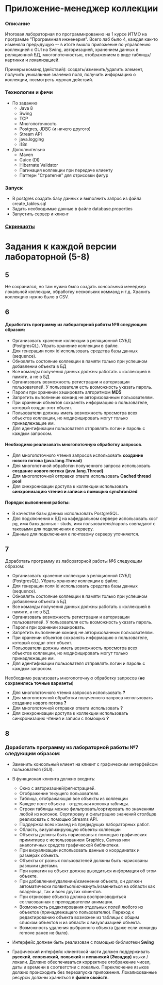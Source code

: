 # Приложение-менеджер коллекции

### Описание
Итоговая лабораторная по программированию на 1 курсе ИТМО на программе "Программная инженерия".
Всего лаб было 4, каждая как-то изменяла предыдущую -- в итоге вышло приложение по управлению коллекцией c GUI на
Swing, авторизацией, хранением данных в реляционной БД, многопоточностью, отображением в виде таблицы/картинки
и локализацией.

Примеры команд (действий): создать/изменить/удалить элемент, получить уникальные значения поля, получить информацию
о коллекции, посмотреть журнал действий.

### Технологии и фичи
- По заданию
  - Java 8
  - Swing
  - TCP
  - Многопоточность
  - Postgres, JDBC (и ничего другого)
  - Stream API
  - java.logging
  - i18n
- Дополнительно
  - Maven
  - Guice (DI)
  - Hibernate Validator
  - Пагинация коллекции при передаче клиенту
  - Паттерн "Стратегия" для отрисовки фигур

### Запуск
- В postgres создать базу данных и выполнить запрос из файла create_tables.sql
- Задать необходимые данные в файле database.properties 
- Запустить сервер и клиент

### [Скриншоты](Screenshots.md)

# Задания к каждой версии лабораторной (5-8)

## 5
Не сохранился, но там нужно было создать консольный менеджер локальной коллекции, обработку нескольких комманд и т.д.
Хранить коллекцию нужно было в CSV.

## 6

#### Доработать программу из лабораторной работы №6 следующим образом:

- Организовать хранение коллекции в реляционной СУБД (PostgresQL). Убрать хранение коллекции в файле.
- Для генерации поля id использовать средства базы данных (sequence).
- Обновлять состояние коллекции в памяти только при успешном добавлении объекта в БД
- Все команды получения данных должны работать с коллекцией в памяти, а не в БД
- Организовать возможность регистрации и авторизации пользователей. У пользователя есть возможность указать пароль.
- Пароли при хранении хэшировать алгоритмом __MD5__
- Запретить выполнение команд не авторизованным пользователям.
- При хранении объектов сохранять информацию о пользователе, который создал этот объект.
- Пользователи должны иметь возможность просмотра всех объектов коллекции, но модифицировать могут только принадлежащие им.
- Для идентификации пользователя отправлять логин и пароль с каждым запросом.

#### Необходимо реализовать многопоточную обработку запросов.

- Для многопоточного чтения запросов использовать __создание нового потока (java.lang.Thread)__
- Для многопотчной обработки полученного запроса использовать __создание нового потока (java.lang.Thread)__
- Для многопоточной отправки ответа использовать __Cached thread pool__
- Для синхронизации доступа к коллекции использовать __синхронизацию чтения и записи с помощью synchronized__

#### Порядок выполнения работы:

- В качестве базы данных использовать PostgreSQL.
- Для подключения к БД на кафедральном сервере использовать хост pg, имя базы данных - studs,
  имя пользователя/пароль совпадают с таковыми для подключения к серверу.
- Данные для подключения к почтовому серверу уточняются.

## 7

Доработать программу из лабораторной работы №6 следующим образом:

- Организовать хранение коллекции в реляционной СУБД (PostgresQL). Убрать хранение коллекции в файле.
- Для генерации поля id использовать средства базы данных (sequence).
- Обновлять состояние коллекции в памяти только при успешном добавлении объекта в БД
- Все команды получения данных должны работать с коллекцией в памяти, а не в БД
- Организовать возможность регистрации и авторизации пользователей. У пользователя есть возможность указать пароль.
- Пароли при хранении хэшировать.
- Запретить выполнение команд не авторизованным пользователям.
- При хранении объектов сохранять информацию о пользователе, который создал этот объект.
- Пользователи должны иметь возможность просмотра всех объектов коллекции, но модифицировать могут только принадлежащие им.
- Для идентификации пользователя отправлять логин и пароль с каждым запросом.

Необходимо реализовать многопоточную обработку запросов (__не сохранились точные варианты__)
- Для многопоточного чтения запросов использовать __?__
- Для многопоточной обработки полученного запроса использовать создание нового потока __?__
- Для многопоточной отправки ответа использовать __?__
- Для синхронизации доступа к коллекции использовать синхронизацию чтения и записи с помощью __?__

## 8

### Доработать программу из лабораторной работы №7 следующим образом:
- Заменить консольный клиент на клиент с графическим интерфейсом пользователя (GUI). 
- В функционал клиента должно входить:
    - Окно с авторизацией/регистрацией.
    - Отображение текущего пользователя.
    - Таблица, отображающая все объекты из коллекции
    - Каждое поле объекта - отдельная колонка таблицы.
    - Строки таблицы можно фильтровать/сортировать по значениям любой из колонок. 
    Сортировку и фильтрацию значений столбцов реализовать с помощью Streams API.
    - Поддержка всех команд из предыдущих лабораторных работ.
    - Область, визуализирующую объекты коллекции
    - Объекты должны быть нарисованы с помощью графических примитивов с использованием Graphics, 
    Canvas или аналогичных средств графической библиотеки.
    - При визуализации использовать данные о координатах и размерах объекта.
    - Объекты от разных пользователей должны быть нарисованы разными цветами.
    - При нажатии на объект должна выводиться информация об этом объекте.
    - При добавлении/удалении/изменении объекта, он должен автоматически появиться/исчезнуть/измениться 
    на области как владельца, так и всех других клиентов. 
    - При отрисовке объекта должна воспроизводиться согласованная с преподавателем анимация.
    - Возможность редактирования отдельных полей любого из объектов (принадлежащего пользователю). 
    Переход к редактированию объекта возможен из таблицы с общим списком объектов и из области с визуализацией объекта.
    - Возможность удаления выбранного объекта (даже если команды remove ранее не было).
  
- Интерфейс должен быть реализован с помощью библиотеки __Swing__
- Графический интерфейс клиентской части должен поддерживать __русский__, 
  __словенский__, __польский__ и __испанский (Эквадор)__ языки / локали. Должно обеспечиваться корректное отображение 
  чисел, даты и времени в соответстии с локалью. Переключение языков должно происходить без перезапуска приложения. 
  Локализованные ресурсы должны храниться в __файле свойств__.
